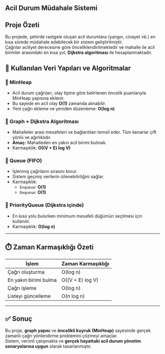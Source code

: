 ## Acil Durum Müdahale Sistemi

## Proje Özeti
Bu projede, şehirde rastgele oluşan acil durumlara (yangın, cinayet vb.) en kısa sürede müdahale edebilecek bir sistem geliştirilmiştir.  
Çağrılar aciliyet derecesine göre önceliklendirilmektedir ve mahalle ile acil birimler arasındaki en kısa yol, **Dijkstra algoritması** ile hesaplanmaktadır.



## 🧠 Kullanılan Veri Yapıları ve Algoritmalar

### 🔹 MinHeap
- Acil durum çağrıları, olay tipine göre belirlenen öncelik puanlarıyla MinHeap yapısına eklenir.
- Bu sayede en acil olay **O(1)** zamanda alınabilir.
- Yeni çağrı ekleme ve yeniden düzenleme: **O(log n)**

### 🔹 Graph + Dijkstra Algoritması
- Mahalleler arası mesafeleri ve bağlantıları temsil eder. Tüm kenarlar çift yönlü ve ağırlıklıdır.
- **Amaç:** Mahalleden en yakın acil birimi bulmak.
- Karmaşıklık: **O((V + E) log V)**

### 🔹 Queue (FIFO)
- İşlenmiş çağrıların sırasını korur.
- Sistem geçmiş verilerin izlenebilirliğini sağlar.
- Karmaşıklık:
  - `Enqueue`: **O(1)**
  - `Dequeue`: **O(1)**

### 🔹 PriorityQueue (Dijkstra içinde)
- En kısa yolu bulurken minimum mesafeli düğümün seçilmesi için kullanılır.
- Karmaşıklık: **O(log n)**

---

## ⏱️ Zaman Karmaşıklığı Özeti

| İşlem                   | Zaman Karmaşıklığı       |
|------------------------|--------------------------|
| Çağrı oluşturma        | O(log n)                 |
| En yakın birimi bulma  | O((V + E) log V)         |
| Çağrı işleme           | O(log n)                 |
| Listeyi güncelleme     | O(n log n)               |

---

## ✅ Sonuç
Bu proje, **graph yapısı** ve **öncelikli kuyruk (MinHeap)** sayesinde gerçek zamanlı çağrı yönlendirme problemini çözmeyi amaçlar.  
Sistem, verimli çalışmakta ve **gerçek hayattaki acil durum yönetim senaryolarına uygun** olarak tasarlanmıştır.
